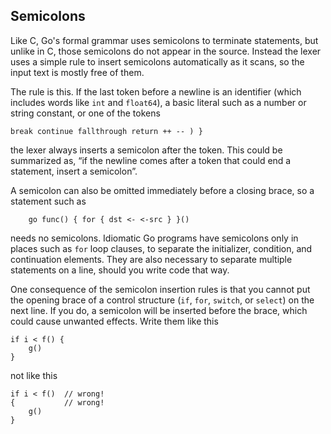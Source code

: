 Semicolons
----------

Like C, Go's formal grammar uses semicolons to terminate statements, but
unlike in C, those semicolons do not appear in the source. Instead the
lexer uses a simple rule to insert semicolons automatically as it scans,
so the input text is mostly free of them.

The rule is this. If the last token before a newline is an identifier
(which includes words like `int` and `float64`), a basic literal such as
a number or string constant, or one of the tokens

    break continue fallthrough return ++ -- ) }

the lexer always inserts a semicolon after the token. This could be
summarized as, “if the newline comes after a token that could end a
statement, insert a semicolon”.

A semicolon can also be omitted immediately before a closing brace, so a
statement such as

        go func() { for { dst <- <-src } }()

needs no semicolons. Idiomatic Go programs have semicolons only in
places such as `for` loop clauses, to separate the initializer,
condition, and continuation elements. They are also necessary to
separate multiple statements on a line, should you write code that way.

One consequence of the semicolon insertion rules is that you cannot put
the opening brace of a control structure (`if`, `for`, `switch`, or
`select`) on the next line. If you do, a semicolon will be inserted
before the brace, which could cause unwanted effects. Write them like
this

    if i < f() {
        g()
    }

not like this

    if i < f()  // wrong!
    {           // wrong!
        g()
    }

